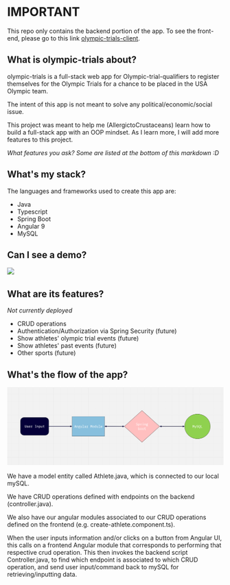 # IMPORTANT

This repo only contains the backend portion of the app. 
To see the front-end, please go to this link [olympic-trials-client](https://github.com/AllergictoCrustaceans/olympic-trials-client).

## What is olympic-trials about?

olympic-trials is a full-stack web app for Olympic-trial-qualifiers to register themselves for the Olympic Trials for a chance to be placed in the USA Olympic team.

The intent of this app is not meant to solve any political/economic/social issue.

This project was meant to help me (AllergictoCrustaceans) learn how to build a full-stack app with an OOP mindset.
As I learn more, I will add more features to this project. 

*What features you ask? Some are listed at the bottom of this markdown :D*

## What's my stack? 
The languages and frameworks used to create this app are:
- Java
- Typescript
- Spring Boot
- Angular 9
- MySQL

## Can I see a demo?

![](crudDemo.gif)


## What are its features?
*Not currently deployed*

- CRUD operations 
- Authentication/Authorization via Spring Security (future)
- Show athletes' olympic trial events (future)
- Show athletes' past events (future)
- Other sports (future)

## What's the flow of the app?

![Simple CRUD app flow](crudFlow.png)

We have a model entity called Athlete.java, which is connected to our local mySQL.

We have CRUD operations defined with endpoints on the backend (controller.java).

We also have our angular modules associated to our CRUD operations defined on the frontend (e.g. create-athlete.component.ts).

When the user inputs information and/or clicks on a button from Angular UI, this calls on a frontend Angular module that corresponds to performing that respective crud operation.
This then invokes the backend script Controller.java, to find which endpoint is associated to which CRUD operation, and send user input/command back to mySQL for retrieving/inputting data. 



